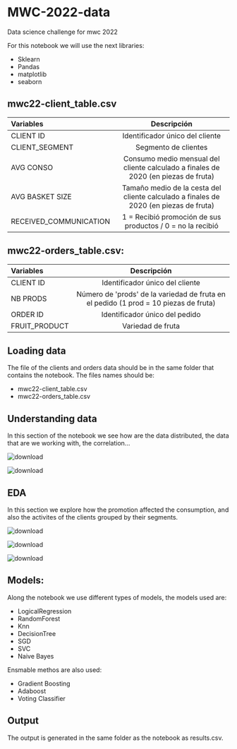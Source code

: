 # MWC-2022-data
Data science challenge for mwc 2022

For this notebook we will use the next libraries:

 - Sklearn
 - Pandas 
 - matplotlib
 - seaborn

## **mwc22-client_table.csv**                                                                                        
| Variables                |  Descripción                                                                          |
|:-----                    |:-------------------------------------------------------------------------------------:|
| CLIENT ID                | Identificador único del cliente                                                       | 
| CLIENT_SEGMENT           |  Segmento de clientes                                                                 | 
| AVG CONSO                | Consumo medio mensual del cliente calculado a finales de 2020 (en piezas de fruta)    |
| AVG BASKET SIZE          | Tamaño medio de la cesta del cliente calculado a finales de 2020 (en piezas de fruta) |
| RECEIVED_COMMUNICATION   | 1 = Recibió promoción de sus productos / 0 = no la recibió                            |

## **mwc22-orders_table.csv**:

| Variables                |  Descripción                                                                          |
|:-----                    |:-------------------------------------------------------------------------------------:|
| CLIENT ID                | Identificador único del cliente                                                       | 
| NB PRODS                 | Número de 'prods' de la variedad de fruta en el pedido (1 prod = 10 piezas de fruta)  | 
| ORDER ID                 | Identificador único del pedido                                                        |
| FRUIT_PRODUCT            | Variedad de fruta                                                                     |

## Loading data

The file of the clients and orders data should be in the same folder that contains the notebook. The files names should be:
- mwc22-client_table.csv
- mwc22-orders_table.csv

## Understanding data

In this section of the notebook we see how are the data distributed, the data that are we working with, the correlation...

![download](https://user-images.githubusercontent.com/55766197/153775425-dd504a01-1ab0-4354-83f8-d1e69b085b6b.png)

![download](https://user-images.githubusercontent.com/55766197/153775442-8a064019-0fdd-40a4-b90d-9c21a5e3f17f.png)


## EDA

In this section we explore how the promotion affected the consumption, and also the activites of the clients grouped by their segments.

![download](https://user-images.githubusercontent.com/55766197/153762492-53b3d4c0-701c-4dac-8b76-9e21fc9f4031.png)


![download](https://user-images.githubusercontent.com/55766197/153762504-a6b35ffe-d2eb-4075-bf8a-9d9e157c4751.png)


![download](https://user-images.githubusercontent.com/55766197/153762521-884d7f69-bd1a-4218-acd7-089f0c729254.png)

## Models:

Along the notebook we use different types of models, the models used are:
- LogicalRegression
- RandomForest
- Knn
- DecisionTree
- SGD
- SVC
- Naive Bayes

Ensmable methos are also used:
- Gradient Boosting
- Adaboost
- Voting Classifier

## Output
The output is generated in the same folder as the notebook as results.csv.

